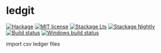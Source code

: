 # ledgit

[![Hackage](https://img.shields.io/hackage/v/ledgit.svg)](https://hackage.haskell.org/package/ledgit)
[![MIT license](https://img.shields.io/badge/license-MIT-blue.svg)](LICENSE)
[![Stackage Lts](http://stackage.org/package/ledgit/badge/lts)](http://stackage.org/lts/package/ledgit)
[![Stackage Nightly](http://stackage.org/package/ledgit/badge/nightly)](http://stackage.org/nightly/package/ledgit)
[![Build status](https://secure.travis-ci.org/etorreborre/ledgit.svg)](https://travis-ci.org/etorreborre/ledgit)
[![Windows build status](https://ci.appveyor.com/api/projects/status/github/etorreborre/ledgit?branch=master&svg=true)](https://ci.appveyor.com/project/etorreborre/ledgit)

import csv ledger files